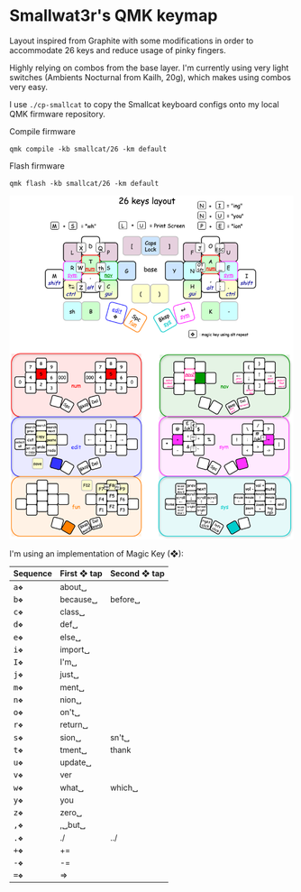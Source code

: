 # Smallwat3r's QMK keymap

Layout inspired from Graphite with some modifications in order to accommodate 26 keys and reduce usage of pinky fingers.

Highly relying on combos from the base layer. I'm currently using very light switches (Ambients Nocturnal from Kailh, 20g), which makes using combos very easy.

I use `./cp-smallcat` to copy the Smallcat keyboard configs onto my local QMK firmware repository.

Compile firmware
```
qmk compile -kb smallcat/26 -km default 
```

Flash firmware
```
qmk flash -kb smallcat/26 -km default 
```

![keymap](./images/keymap.png)

I'm using an implementation of Magic Key (❖):

| Sequence                 | First ❖ tap | Second ❖ tap |
|--------------------------|-------------|--------------|
| <kbd>a</kbd><kbd>❖</kbd> | about␣      |              |
| <kbd>b</kbd><kbd>❖</kbd> | because␣    | before␣      |
| <kbd>c</kbd><kbd>❖</kbd> | class␣      |              |
| <kbd>d</kbd><kbd>❖</kbd> | def␣        |              |
| <kbd>e</kbd><kbd>❖</kbd> | else␣       |              |
| <kbd>i</kbd><kbd>❖</kbd> | import␣     |              |
| <kbd>I</kbd><kbd>❖</kbd> | I'm␣        |              |
| <kbd>j</kbd><kbd>❖</kbd> | just␣       |              |
| <kbd>m</kbd><kbd>❖</kbd> | ment␣       |              |
| <kbd>n</kbd><kbd>❖</kbd> | nion␣       |              |
| <kbd>o</kbd><kbd>❖</kbd> | on't␣       |              |
| <kbd>r</kbd><kbd>❖</kbd> | return␣     |              |
| <kbd>s</kbd><kbd>❖</kbd> | sion␣       | sn't␣        |
| <kbd>t</kbd><kbd>❖</kbd> | tment␣      | thank        |
| <kbd>u</kbd><kbd>❖</kbd> | update␣     |              |
| <kbd>v</kbd><kbd>❖</kbd> | ver         |              |
| <kbd>w</kbd><kbd>❖</kbd> | what␣       | which␣       |
| <kbd>y</kbd><kbd>❖</kbd> | you         |              |
| <kbd>z</kbd><kbd>❖</kbd> | zero␣       |              |
| <kbd>,</kbd><kbd>❖</kbd> | ,␣but␣      |              |
| <kbd>.</kbd><kbd>❖</kbd> | ./          | ../          |
| <kbd>+</kbd><kbd>❖</kbd> | +=          |              |
| <kbd>-</kbd><kbd>❖</kbd> | -=          |              |
| <kbd>=</kbd><kbd>❖</kbd> | =>          |              |
